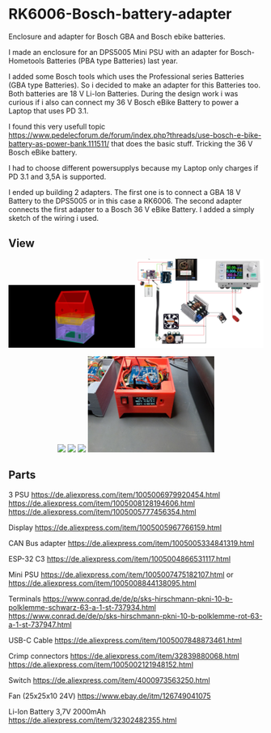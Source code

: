 # RK6006-Bosch-battery-adapter
Enclosure and adapter for Bosch GBA and Bosch ebike batteries.

I made an enclosure for an DPS5005 Mini PSU with an adapter for Bosch-Hometools Batteries (PBA type Batteries) last year.

I added some Bosch tools which uses the Professional series Batteries (GBA type Batteries). So i decided to make an adapter for this Batteries too. Both batteries are 18 V Li-Ion Batteries. During the design work i was curious if i also can connect my 36 V Bosch eBike Battery to power a Laptop that uses PD 3.1.

I found this very usefull topic https://www.pedelecforum.de/forum/index.php?threads/use-bosch-e-bike-battery-as-power-bank.111511/ that does the basic stuff. Tricking the 36 V Bosch eBike battery.

I had to choose different powersupplys because my Laptop only charges if PD 3.1 and 3,5A is supported.

I ended up building 2 adapters. The first one is to connect a GBA 18 V Battery to the DPS5005 or in this case a RK6006. 
The second adapter connects the first adapter to a Bosch 36 V eBike Battery. 
I added a simply sketch of the wiring i used. 



## View
<p align="center">
<img src="ISO.png" width="250"> 
<img src="Skizze.png" width="250"> 
</p>
<p align="center">
<img src="PSU-battery-adapter.jpgg" width="250"> 
<img src="36V-ebike-adapter.jpgg" width="250"> 
<img src="apart.jpgg" width="250"> 
<img src="bottom-adapter.jpg" width="250"> 
</p>

## Parts
3 PSU
https://de.aliexpress.com/item/1005006979920454.html
https://de.aliexpress.com/item/1005008128194606.html
https://de.aliexpress.com/item/1005005777456354.html

Display
https://de.aliexpress.com/item/1005005967766159.html

CAN Bus adapter
https://de.aliexpress.com/item/1005005334841319.html

ESP-32 C3
https://de.aliexpress.com/item/1005004866531117.html

Mini PSU
https://de.aliexpress.com/item/1005007475182107.html
or
https://de.aliexpress.com/item/1005008844138095.html

Terminals
https://www.conrad.de/de/p/sks-hirschmann-pkni-10-b-polklemme-schwarz-63-a-1-st-737934.html
https://www.conrad.de/de/p/sks-hirschmann-pkni-10-b-polklemme-rot-63-a-1-st-737947.html

USB-C Cable
https://de.aliexpress.com/item/1005007848873461.html

Crimp connectors
https://de.aliexpress.com/item/32839880068.html
https://de.aliexpress.com/item/1005002121948152.html

Switch
https://de.aliexpress.com/item/4000973563250.html

Fan (25x25x10 24V)
https://www.ebay.de/itm/126749041075

Li-Ion Battery 3,7V 2000mAh
https://de.aliexpress.com/item/32302482355.html
